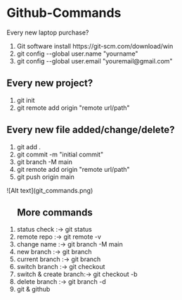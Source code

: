 # Github-Commands
Every new laptop purchase?
<ol>
<li> Git software install https://git-scm.com/download/win</li>
<li> git config --global user.name "yourname"</li>
<li> git config --global user.email "youremail@gmail.com"</li>
</ol>

## Every new project?
<ol>
  <li> git init</li>
  <li> git remote add origin "remote url/path"</li>

</ol>

## Every new file added/change/delete?
<ol>
  <li> git add . </li>
  <li> git commit -m "initial commit"</li>
    <li> git branch -M main</li>
   <li> git remote add origin "remote url/path"</li>
  <li> git push origin main</li>
</ol>
![Alt text](git_commands.png)

<ol>
<h2>More commands</h2>
<li>status check        :-> git status</li>
<li>remote repo         :-> git remote -v</li>
<li>change name         :-> git branch -M main</li>
<li>new branch          :-> git branch <main></li>
<li>current branch      :-> git branch</li>
<li>switch branch       :-> git checkout <name></li>
<li>switch & create branch:-> git checkout -b <name></li>
<li>delete branch       :-> git branch -d <name></li>
<li>git & github</li>
</ol>